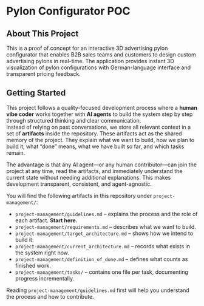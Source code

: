 # Pylon Configurator POC

## About This Project

This is a proof of concept for an interactive 3D advertising pylon configurator that enables B2B sales teams and customers to design custom advertising pylons in real-time. The application provides instant 3D visualization of pylon configurations with German-language interface and transparent pricing feedback.

## Getting Started

This project follows a quality-focused development process where a **human vibe coder** works together with **AI agents** to build the system step by step through structured thinking and clear communication.  
Instead of relying on past conversations, we store all relevant context in a set of **artifacts** inside the repository. These artifacts act as the shared memory of the project. They explain what we want to build, how we plan to build it, what “done” means, what we have built so far, and which tasks remain.

The advantage is that any AI agent—or any human contributor—can join the project at any time, read the artifacts, and immediately understand the current state without needing additional explanations. This makes development transparent, consistent, and agent-agnostic.

You will find the following artifacts in this repository under `project-management/`:

- `project-management/guidelines.md` – explains the process and the role of each artifact. **Start here.**
- `project-management/requirements.md` – describes what we want to build.
- `project-management/target_architecture.md` – shows how we intend to build it.
- `project-management/current_architecture.md` – records what exists in the system right now.
- `project-management/definition_of_done.md` – defines what counts as finished work.
- `project-management/tasks/` – contains one file per task, documenting progress incrementally.

Reading `project-management/guidelines.md` first will help you understand the process and how to contribute.
